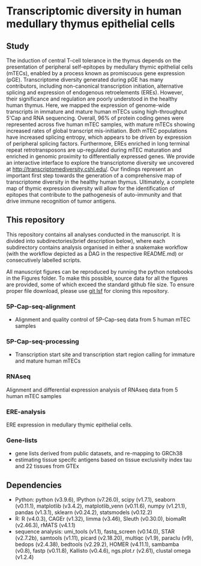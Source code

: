 # Transcriptomic diversity in human medullary thymus epithelial cells

## Study
The induction of central T-cell tolerance in the thymus depends on the  presentation of peripheral self-epitopes by medullary thymic epithelial cells (mTECs), enabled by a process known as promiscuous gene expression (pGE). Transcriptome diversity generated during pGE has many contributors, including non-canonical transcription initiation, alternative splicing and expression of endogenous retroelements (EREs). However, their significance and regulation are poorly understood in the healthy human thymus. Here, we mapped the expression of genome-wide transcripts in immature and mature human mTECs using high-throughput 5'Cap and RNA sequencing. Overall, 96\% of protein coding genes were represented across five human mTEC samples, with mature mTECs showing increased rates of global transcript mis-initiation. Both mTEC populations have increased splicing entropy, which appears to be driven by expression of peripheral splicing factors. Furthermore, EREs enriched in long terminal repeat retrotransposons are up-regulated during mTEC maturation and enriched in genomic proximity to differentially expressed genes. We provide an interactive interface to explore the transcriptome diversity we uncovered at http://transcriptomediversity.cshl.edu/. Our findings represent an important first step towards the generation of a comprehensive map of transcriptome diversity in the healthy human thymus. Ultimately, a complete map of thymic expression diversity will allow for the identification of epitopes that contribute to the pathogenesis of auto-immunity and that drive immune recognition of tumor antigens.


## This repository
This repository contains all analyses conducted in the manuscript.
It is divided into subdirectories(brief description below), where
each subdirectory contains analysis organised in either a snakemake workflow
(with the workflow depicted as a DAG in the respective README.md) or
consecutively labelled scripts. 

All manuscript figures can be reproduced by running the python notebooks in the 
Figures folder. To make this possible, source data for all the figures are provided,
some of which exceed the standard github file size. To ensure proper file download,
please use [git lsf](https://git-lfs.github.com/) for cloning this repository. 


### 5P-Cap-seq-alignment
* Alignment and quality control of 5P-Cap-seq data from 5 human mTEC samples

### 5P-Cap-seq-processing
* Transcription start site and transcription start region calling for immature and mature human mTECs
    
### RNAseq
Alignment and differential expression analysis of RNAseq data from 5 human mTEC samples

### ERE-analysis
ERE expression in medullary thymic epithelial cells.

### Gene-lists
* gene lists derived from public datasets, and re-mapping to GRCh38
* estimating tissue specifc antigens based on tissue exclusivity index tau and
    22 tissues from GTEx

## Dependencies
- Python: python (v3.9.6), IPython (v7.26.0), scipy (v1.7.1), seaborn (v0.11.1), matplotlib (v3.4.2), matplotlib_venn (v0.11.6), numpy (v1.21.1), pandas (v1.3.1),  sklearn (v0.24.2), statsmodels (v0.12.2)
- R: R (v4.0.3), CAGEr (v1.32), limma (v3.46), Sleuth (v0.30.0), biomaRt (v2.46.3), rMATS (v4.1.1)
- sequence analysis: umi_tools (v1.1), fastq_screen (v0.14.0), STAR (v2.7.2b), samtools (v1.11), picard (v2.18.20), multiqc (v1.9), paraclu (v9), bedops (v2.4.38), bedtools (v2.29.2), HOMER (v4.11.1), sambamba (v0.8), fastp (v0.11.8), Kallisto (v0.4.6), ngs.plot.r (v2.61), clustal omega (v1.2.4)
